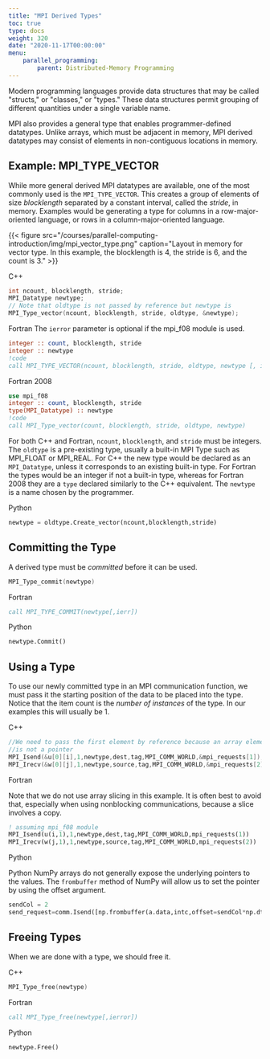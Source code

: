 ```yaml
---
title: "MPI Derived Types"
toc: true
type: docs
weight: 320
date: "2020-11-17T00:00:00"
menu:
    parallel_programming:
        parent: Distributed-Memory Programming
---
```


Modern programming languages provide data structures that may be called "structs," or "classes," or "types."  These data structures permit grouping of different quantities under a single variable name.

MPI also provides a general type that enables programmer-defined datatypes. Unlike arrays, which must be adjacent in memory, MPI derived datatypes may consist of elements in non-contiguous locations in memory.

## Example: MPI_TYPE_VECTOR

While more general derived MPI datatypes are available, one of the most commonly used is the `MPI_TYPE_VECTOR`. This creates a group of elements of size _blocklength_ separated by a constant interval, called the _stride_, in memory. Examples would be generating a type for columns in a row-major-oriented language, or rows in a column-major-oriented language.  

{{< figure src="/courses/parallel-computing-introduction/img/mpi_vector_type.png" caption="Layout in memory for vector type. In this example, the blocklength is 4, the stride is 6, and the count is 3." >}}

C++
```c++
int ncount, blocklength, stride;
MPI_Datatype newtype;
// Note that oldtype is not passed by reference but newtype is
MPI_Type_vector(ncount, blocklength, stride, oldtype, &newtype);
```

Fortran
The `ierror` parameter is optional if the mpi_f08 module is used.
```fortran
integer :: count, blocklength, stride
integer :: newtype
!code
call MPI_TYPE_VECTOR(ncount, blocklength, stride, oldtype, newtype [, ierror])
```
Fortran 2008
```fortran
use mpi_f08
integer :: count, blocklength, stride
type(MPI_Datatype) :: newtype
!code
call MPI_Type_vector(count, blocklength, stride, oldtype, newtype)
```
For both C++ and Fortran, `ncount`, `blocklength`, and `stride` must be integers. The `oldtype` is a pre-existing type, usually a built-in MPI Type such as MPI_FLOAT or MPI_REAL. For C++ the new type would be declared as an `MPI_Datatype`, unless it corresponds to an existing built-in type.  For Fortran the types  would be an integer if not a built-in type, whereas for Fortran 2008 they are a `type` declared similarly to the C++ equivalent. The `newtype` is a name chosen by the programmer.


Python
```python
newtype = oldtype.Create_vector(ncount,blocklength,stride)
```

## Committing the Type

A derived type must be _committed_ before it can be used.

```c++
MPI_Type_commit(newtype)
```
Fortran
```fortran
call MPI_TYPE_COMMIT(newtype[,ierr])
```

Python
```python
newtype.Commit()
```

## Using a Type

To use our newly committed type in an MPI communication function, we must pass it the starting position of the data to be placed into the type.  Notice that the item count is the _number of instances_ of the type.  In our examples this will usually be 1.

C++
```c++
//We need to pass the first element by reference because an array element
//is not a pointer
MPI_Isend(&u[0][i],1,newtype,dest,tag,MPI_COMM_WORLD,&mpi_requests[1]);
MPI_Irecv(&w[0][j],1,newtype,source,tag,MPI_COMM_WORLD,&mpi_requests[2]);
```

Fortran

Note that we do not use array slicing in this example. It is often best to avoid that, especially when using nonblocking communications, because a slice involves a copy.
```fortran
! assuming mpi_f08 module
MPI_Isend(u(i,1),1,newtype,dest,tag,MPI_COMM_WORLD,mpi_requests(1))
MPI_Irecv(w(j,1),1,newtype,source,tag,MPI_COMM_WORLD,mpi_requests(2))
```

Python

Python NumPy arrays do not generally expose the underlying pointers to the values. The `frombuffer` method of NumPy will allow us to set the pointer by using the offset argument.

```python
sendCol = 2
send_request=comm.Isend([np.frombuffer(a.data,intc,offset=sendCol*np.dtype('intc').itemsize),1,cols],dest)
```

## Freeing Types

When we are done with a type, we should free it.

C++
```c++
MPI_Type_free(newtype)
```

Fortran
```fortran
call MPI_Type_free(newtype[,ierror])
```

Python
```python
newtype.Free()
```
